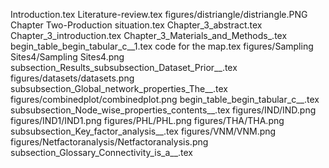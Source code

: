 Introduction.tex
Literature-review.tex
figures/distriangle/distriangle.PNG
Chapter Two-Production situation.tex
Chapter_3_abstract.tex
Chapter_3_introduction.tex
Chapter_3_Materials_and_Methods_.tex
begin_table_begin_tabular_c__1.tex
code for the map.tex
figures/Sampling Sites4/Sampling Sites4.png
subsection_Results_subsubsection_Dataset_Prior__.tex
figures/datasets/datasets.png
subsubsection_Global_network_properties_The__.tex
figures/combinedplot/combinedplot.png
begin_table_begin_tabular_c__.tex
subsubsection_Node_wise_properties_contents__.tex
figures/IND/IND.png
figures/IND1/IND1.png
figures/PHL/PHL.png
figures/THA/THA.png
subsubsection_Key_factor_analysis__.tex
figures/VNM/VNM.png
figures/Netfactoranalysis/Netfactoranalysis.png
subsection_Glossary_Connectivity_is_a__.tex